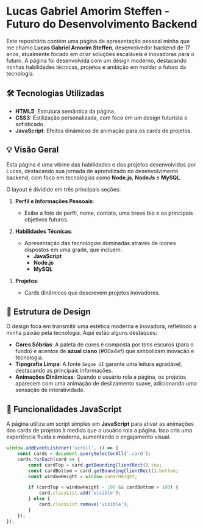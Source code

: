 # Lucas Gabriel Amorim Steffen - Futuro do Desenvolvimento Backend

Este repositório contém uma página de apresentação pessoal minha que me chamo **Lucas Gabriel Amorim Steffen**, desenvolvedor backend de 17 anos, atualmente focado em criar soluções escaláveis e inovadoras para o futuro. A página foi desenvolvida com um design moderno, destacando minhas habilidades técnicas, projetos e ambição em moldar o futuro da tecnologia.

## 🛠️ Tecnologias Utilizadas

- **HTML5**: Estrutura semântica da página.
- **CSS3**: Estilização personalizada, com foco em um design futurista e sofisticado.
- **JavaScript**: Efeitos dinâmicos de animação para os cards de projetos.

## 💡 Visão Geral

Esta página é uma vitrine das habilidades e dos projetos desenvolvidos por Lucas, destacando sua jornada de aprendizado no desenvolvimento backend, com foco em tecnologias como **Node.js**, **NodeJs** e **MySQL**. 

O layout é dividido em três principais seções:

1. **Perfil e Informações Pessoais**: 
   - Exibe a foto de perfil, nome, contato, uma breve bio e os principais objetivos futuros.
   
2. **Habilidades Técnicas**:
   - Apresentação das tecnologias dominadas através de ícones dispostos em uma grade, que incluem:
     - **JavaScript**
     - **Node.js**
     - **MySQL**

3. **Projetos**:
   - Cards dinâmicos que descrevem projetos inovadores.

## 📐 Estrutura de Design

O design foca em transmitir uma estética moderna e inovadora, refletindo a minha paixão pela tecnologia. Aqui estão alguns destaques:

- **Cores Sóbrias**: A paleta de cores é composta por tons escuros (para o fundo) e acentos de **azual ciano** (#00a4ef) que simbolizam inovação e tecnologia.
- **Tipografia Limpa**: A fonte `Segoe UI` garante uma leitura agradável, destacando as principais informações.
- **Animações Dinâmicas**: Quando o usuário rola a página, os projetos aparecem com uma animação de deslizamento suave, adicionando uma sensação de interatividade.

## 🎯 Funcionalidades JavaScript

A página utiliza um script simples em **JavaScript** para ativar as animações dos cards de projetos à medida que o usuário rola a página. Isso cria uma experiência fluida e moderna, aumentando o engajamento visual.

```js
window.addEventListener('scroll', () => {
    const cards = document.querySelectorAll('.card');
    cards.forEach(card => {
        const cardTop = card.getBoundingClientRect().top;
        const cardBottom = card.getBoundingClientRect().bottom;
        const windowHeight = window.innerHeight;

        if (cardTop < windowHeight - 100 && cardBottom > 100) {
            card.classList.add('visible');
        } else {
            card.classList.remove('visible');
        }
    });
});
